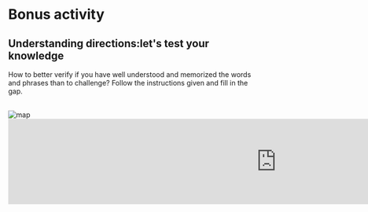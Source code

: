 <h1>Bonus activity</h1>

<h2>Understanding directions:let's test your knowledge</h2>
<p>
How to better verify if you have well understood and memorized the words and phrases than to challenge? Follow the instructions given and fill in the gap. 
</p> <br>

<img src="https://pbs.twimg.com/media/DJRVaS8XkAEo5yw.jpg" alt="map"> 

<iframe src="https://h5p.org/h5p/embed/686606" width="1090" height="174" frameborder="0" allowfullscreen="allowfullscreen"></iframe><script src="https://h5p.org/sites/all/modules/h5p/library/js/h5p-resizer.js" charset="UTF-8"></script>


